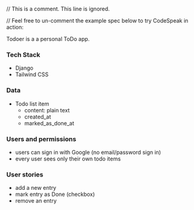 // This is a comment. This line is ignored.
<!-- This is a multiline comment. 
These lines are ignored too. -->

// Feel free to un-comment the example spec below to try CodeSpeak in action:

Todoer is a a personal ToDo app.

### Tech Stack
- Django
- Tailwind CSS

### Data

- Todo list item
  - content: plain text
  - created_at
  - marked_as_done_at

### Users and permissions

- users can sign in with Google (no email/password sign in)
- every user sees only their own todo items

### User stories

- add a new entry
- mark entry as Done (checkbox)
- remove an entry

